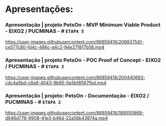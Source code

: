# Apresentações:

### Apresentação | projeto PetsOn - MVP Minimum Viable Product - EIXO2 / PUCMINAS - # `ETAPA 5`

https://user-images.githubusercontent.com/86859418/206937541-ce577c80-fd4c-486c-a4c2-94e27f817b56.mp4

### Apresentação | projeto PetsOn - POC Proof of Concept - EIXO2 / PUCMINAS - # `ETAPA 3`

https://user-images.githubusercontent.com/86859418/200440693-cdc4a5bd-c8a8-4043-9b95-0e5b18567fbd.mp4



### Apresentação | projeto: PetsOn - Documentação - EIXO2 / PUCMINAS - # `ETAPA 2`

https://user-images.githubusercontent.com/86859418/189550869-d646d776-9908-41e3-b46d-22a56b43874a.mp4
